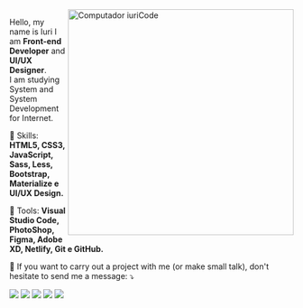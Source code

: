 <img src="https://i.imgur.com/6YoDxTE.png" min-width="400px" max-width="400px" width="400px" align="right" alt="Computador iuriCode">

<p align="left"> 
  Hello, my name is Iuri I am <strong>Front-end Developer</strong> and <strong>UI/UX Designer</strong>.<br>
  I am studying System and System Development for Internet.
</p>

<p align="left">
  🦄 Skills: <strong>HTML5, CSS3, JavaScript, Sass, Less, Bootstrap, Materialize e UI/UX Design.</strong>
</p>

<p align="left">
  💼 Tools: <strong>Visual Studio Code, PhotoShop, Figma, Adobe XD, Netlify, Git e GitHub.</strong>
</p>

<p align="left">
  💌 If you want to carry out a project with me (or make small talk), don't hesitate to send me a message: ⤵️
</p>

<p align="left">
  <a href="mailto:iuricodebrasil@gmail.com" alt="Gmail">
  <img src="https://img.shields.io/badge/-Gmail-FF0000?style=flat-square&labelColor=FF0000&logo=gmail&logoColor=white&link=iuricodebrasil@gmail.com" /></a>

  <a href="https://www.linkedin.com/in/iuricode" alt="Linkedin">
  <img src="https://img.shields.io/badge/-Linkedin-0e76a8?style=flat-square&logo=Linkedin&logoColor=white&link=https://www.linkedin.com/in/iuricode" /></a>

  <a href="https://api.whatsapp.com/send?phone=5514991653238&text=Olá%20iuricode,%20tudo%20bem?" alt="WhatsApp">
  <img src="https://img.shields.io/badge/-WhatsApp-25d366?style=flat-square&labelColor=25d366&logo=whatsapp&logoColor=white&link=https://api.whatsapp.com/send?phone=5514991653238&text=Olá%20Iuri,%20tudo%20bem?"/></a>

  <a href="https://www.facebook.com/iuricode/" alt="Facebook">
  <img src="https://img.shields.io/badge/-Facebook-3b5998?style=flat-square&labelColor=3b5998&logo=facebook&logoColor=white&link=https://www.facebook.com/iuricode/"/></a>

  <a href="https://www.instagram.com/iuricoding/" alt="Instagram">
  <img src="https://img.shields.io/badge/-Instagram-DF0174?style=flat-square&labelColor=DF0174&logo=instagram&logoColor=white&link=https://www.instagram.com/iuricoding/"/></a>
</p>  
